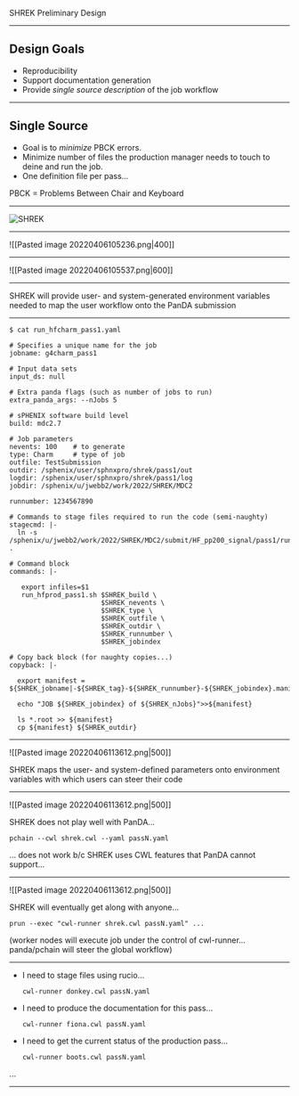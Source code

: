 SHREK Preliminary Design

---

Design Goals
---

-  Reproducibility
- Support documentation generation
- Provide *single source description* of the job workflow

---

Single Source 
---
- Goal is to *minimize* PBCK errors.
- Minimize number of files the production manager needs to touch to deine and run the job.   
- One definition file per pass...

PBCK = Problems Between Chair and Keyboard

---

![SHREK](https://lh4.googleusercontent.com/G5w4P1uwUYpU-ObA8T3fDdm27jEm66IxTQ-sHTB8_LGZQbZpQK4xGBMeMpDTHxCBIPt9_vnBkuWdjTYcaTGBhjLEMC4giqNX_YLv9d5RR6G4mJgOiw9O9e1q4l-GcA1dZMVp1Nl-) 

---

![[Pasted image 20220406105236.png|400]]

---

![[Pasted image 20220406105537.png|600]]

---

SHREK will provide user- and system-generated environment variables needed to map the user workflow onto the PanDA submission

---

```
$ cat run_hfcharm_pass1.yaml

# Specifies a unique name for the job                                  
jobname: g4charm_pass1      

# Input data sets
input_ds: null

# Extra panda flags (such as number of jobs to run)              
extra_panda_args: --nJobs 5                        

# sPHENIX software build level 
build: mdc2.7                                                           

# Job parameters
nevents: 100    # to generate                                            type: Charm     # type of job     
outfile: TestSubmission   
outdir: /sphenix/user/sphnxpro/shrek/pass1/out  
logdir: /sphenix/user/sphnxpro/shrek/pass1/log  
jobdir: /sphenix/u/jwebb2/work/2022/SHREK/MDC2 

runnumber: 1234567890 

# Commands to stage files required to run the code (semi-naughty)
stagecmd: |-                                                          
  ln -s /sphenix/u/jwebb2/work/2022/SHREK/MDC2/submit/HF_pp200_signal/pass1/rundir/* .                                                   
                                        
# Command block                                                        
commands: |-            
  
   export infiles=$1
   run_hfprod_pass1.sh $SHREK_build \
                       $SHREK_nevents \
                       $SHREK_type \
                       $SHREK_outfile \
                       $SHREK_outdir \
                       $SHREK_runnumber \
                       $SHREK_jobindex
  
# Copy back block (for naughty copies...)
copyback: |-           

  export manifest = ${SHREK_jobname|-${SHREK_tag}-${SHREK_runnumber}-${SHREK_jobindex}.manifest

  echo "JOB ${SHREK_jobindex} of ${SHREK_nJobs}">>${manifest}

  ls *.root >> ${manifest}
  cp ${manifest} ${SHREK_outdir}

```

---

![[Pasted image 20220406113612.png|500]]

SHREK maps the user- and system-defined parameters onto environment variables with which users can steer their code


---

![[Pasted image 20220406113612.png|500]]

SHREK does not play well with PanDA...
```
pchain --cwl shrek.cwl --yaml passN.yaml
```
... does not work b/c SHREK uses CWL features that PanDA cannot support...


---

![[Pasted image 20220406113612.png|500]]

SHREK will eventually get along with anyone...
```
prun --exec "cwl-runner shrek.cwl passN.yaml" ...
```

(worker nodes will execute job under the control of cwl-runner... panda/pchain will steer the global workflow)

---


- I need to stage files using rucio...
	```
	cwl-runner donkey.cwl passN.yaml
	```
- I need to produce the documentation for this pass...
	```
	cwl-runner fiona.cwl passN.yaml
	```
- I need to get the current status of the production pass...
    ```
	cwl-runner boots.cwl passN.yaml
	```
...


---
